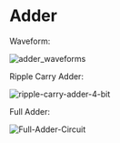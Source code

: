 # Adder

Waveform:

![adder_waveforms](https://github.com/bhatbharath/RTL/assets/120124748/226e08d3-b2e6-4f68-9229-eb1388f8c4f7)

Ripple Carry Adder:

![ripple-carry-adder-4-bit](https://github.com/bhatbharath/RTL/assets/120124748/6445bf8b-3864-4a93-a676-94775c60adb4)


Full Adder:

![Full-Adder-Circuit](https://github.com/bhatbharath/RTL/assets/120124748/d218c8b7-17f6-43f5-bfc5-641636e3e5d4)
